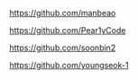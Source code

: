 https://github.com/manbeao

https://github.com/Pear1yCode

https://github.com/soonbin2

https://github.com/youngseok-1